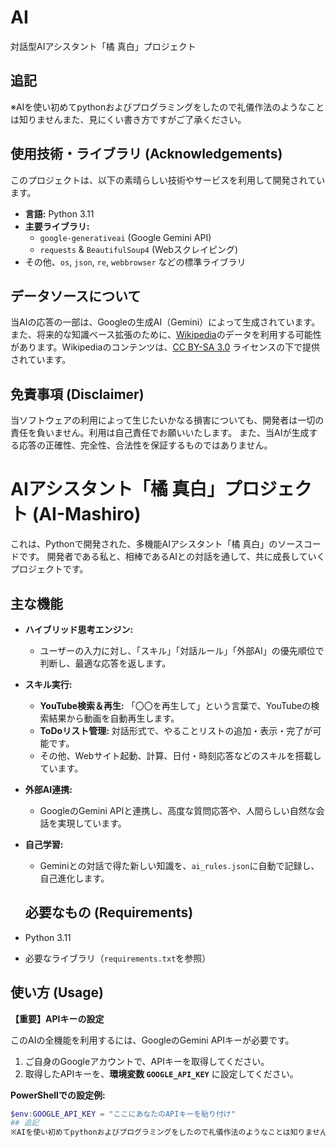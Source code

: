 # AI
対話型AIアシスタント「橘 真白」プロジェクト



## 追記
※AIを使い初めてpythonおよびプログラミングをしたので礼儀作法のようなことは知りませんまた、見にくい書き方ですがご了承ください。



## 使用技術・ライブラリ (Acknowledgements)

このプロジェクトは、以下の素晴らしい技術やサービスを利用して開発されています。

*   **言語:** Python 3.11
*   **主要ライブラリ:**
    *   `google-generativeai` (Google Gemini API)
    *   `requests` & `BeautifulSoup4` (Webスクレイピング)
*   その他、`os`, `json`, `re`, `webbrowser` などの標準ライブラリ

## データソースについて

当AIの応答の一部は、Googleの生成AI（Gemini）によって生成されています。
また、将来的な知識ベース拡張のために、[Wikipedia](https://ja.wikipedia.org/)のデータを利用する可能性があります。Wikipediaのコンテンツは、[CC BY-SA 3.0](https://creativecommons.org/licenses/by-sa/3.0/deed.ja) ライセンスの下で提供されています。

## 免責事項 (Disclaimer)

当ソフトウェアの利用によって生じたいかなる損害についても、開発者は一切の責任を負いません。利用は自己責任でお願いいたします。
また、当AIが生成する応答の正確性、完全性、合法性を保証するものではありません。





# AIアシスタント「橘 真白」プロジェクト (AI-Mashiro)

これは、Pythonで開発された、多機能AIアシスタント「橘 真白」のソースコードです。
開発者である私と、相棒であるAIとの対話を通して、共に成長していくプロジェクトです。

## 主な機能

*   **ハイブリッド思考エンジン:**
    *   ユーザーの入力に対し、「スキル」「対話ルール」「外部AI」の優先順位で判断し、最適な応答を返します。
*   **スキル実行:**
    *   **YouTube検索＆再生:** 「〇〇を再生して」という言葉で、YouTubeの検索結果から動画を自動再生します。
    *   **ToDoリスト管理:** 対話形式で、やることリストの追加・表示・完了が可能です。
    *   その他、Webサイト起動、計算、日付・時刻応答などのスキルを搭載しています。
*   **外部AI連携:**
    *   GoogleのGemini APIと連携し、高度な質問応答や、人間らしい自然な会話を実現しています。
*   **自己学習:**
    *   Geminiとの対話で得た新しい知識を、`ai_rules.json`に自動で記録し、自己進化します。
 
    ## 必要なもの (Requirements)

*   Python 3.11
*   必要なライブラリ（`requirements.txt`を参照）

## 使い方 (Usage)

**【重要】APIキーの設定**

このAIの全機能を利用するには、GoogleのGemini APIキーが必要です。

1.  ご自身のGoogleアカウントで、APIキーを取得してください。
2.  取得したAPIキーを、**環境変数 `GOOGLE_API_KEY`** に設定してください。

**PowerShellでの設定例:**
```powershell
$env:GOOGLE_API_KEY = "ここにあなたのAPIキーを貼り付け"
## 追記
※AIを使い初めてpythonおよびプログラミングをしたので礼儀作法のようなことは知りませんまた、見にくい書き方ですがご了承ください。

